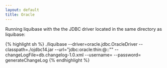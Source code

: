 ```yaml
---
layout: default
title: Oracle
---
```


Running liquibase with the the JDBC driver located in the same directory as liquibase:

{% highlight sh %}
./liquibase
  --driver=oracle.jdbc.OracleDriver
  --classpath=./ojdbc14.jar
  --url="jdbc:oracle:thin:@<IP OR HOSTNAME>:<PORT>:<SERVICE NAME OR SID>""
  --changeLogFile=db.changelog-1.0.xml 
  --username=<USERNAME>
  --password=<PASSWORD>
  generateChangeLog
{% endhighlight %}
